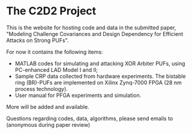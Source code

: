 # The C2D2 Project
This is the website for hosting code and data in the submitted paper, "Modeling Challenge Covariances and Design Dependency for Efficient Attacks on Strong PUFs".

For now it contains the following items:

- MATLAB codes for simulating and attacking XOR Arbiter PUFs, using PC-enhanced LAD Model I and II;
- Sample CRP data collected from hardware experiments. The bistable ring (BR)-PUFs are implemented on Xilinx Zynq-7000 FPGA (28 nm process technology).
- User manual for PFGA experiments and simulation.

More will be added and available.

Questions regarding codes, data, algorithms, please send emails to (anonymous during paper review)

